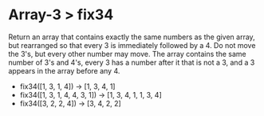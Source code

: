 # Array-3 > fix34

Return an array that contains exactly the same numbers as the given array, but rearranged so that every 3 is immediately followed by a 4. Do not move the 3's, but every other number may move. The array contains the same number of 3's and 4's, every 3 has a number after it that is not a 3, and a 3 appears in the array before any 4.

- fix34([1, 3, 1, 4]) → [1, 3, 4, 1]
- fix34([1, 3, 1, 4, 4, 3, 1]) → [1, 3, 4, 1, 1, 3, 4]
- fix34([3, 2, 2, 4]) → [3, 4, 2, 2]